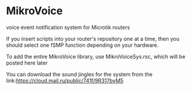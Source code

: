 # MikroVoice
voice event notification system for Microtik routers

If you insert scripts into your router's repository one at a time, then you should select one fSMP function depending on your hardware.

To add the entire MikroVoice library, use MikroVoiceSys.rsc, which will be posted here later

You can download the sound jingles for the system from the link:https://cloud.mail.ru/public/741f/9R317bvM5
